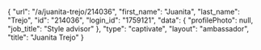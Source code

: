 {
    "url": "\/a\/juanita-trejo\/214036",
    "first_name": "Juanita",
    "last_name": "Trejo",
    "id": "214036",
    "login_id": "1759121",
    "data": {
        "profilePhoto": null,
        "job_title": "Style advisor"
    },
    "type": "captivate",
    "layout": "ambassador",
    "title": "Juanita Trejo"
}